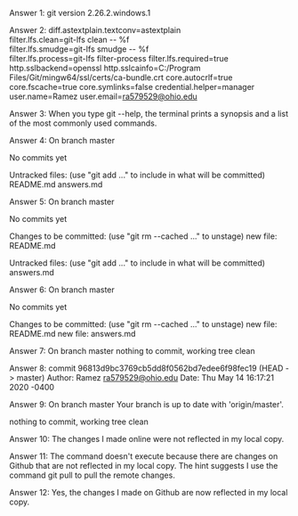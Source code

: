 Answer 1: 
git version 2.26.2.windows.1

Answer 2: 
diff.astextplain.textconv=astextplain    
filter.lfs.clean=git-lfs clean -- %f     
filter.lfs.smudge=git-lfs smudge -- %f   
filter.lfs.process=git-lfs filter-process
filter.lfs.required=true
http.sslbackend=openssl
http.sslcainfo=C:/Program Files/Git/mingw64/ssl/certs/ca-bundle.crt
core.autocrlf=true
core.fscache=true
core.symlinks=false
credential.helper=manager
user.name=Ramez
user.email=ra579529@ohio.edu

Answer 3:
When you type git --help, the terminal prints a synopsis and a list of the most commonly used commands.

Answer 4:
On branch master

No commits yet

Untracked files:
  (use "git add <file>..." to include in what will be committed)
        README.md
        answers.md

Answer 5:
On branch master

No commits yet

Changes to be committed:
  (use "git rm --cached <file>..." to unstage)
        new file:   README.md

Untracked files:
  (use "git add <file>..." to include in what will be committed)
        answers.md

Answer 6:
On branch master

No commits yet

Changes to be committed:
  (use "git rm --cached <file>..." to unstage)
        new file:   README.md
        new file:   answers.md

Answer 7:
On branch master
nothing to commit, working tree clean

Answer 8:
commit 96813d9bc3769cb5dd8f0562bd7edee6f98fec19 (HEAD -> master)
Author: Ramez <ra579529@ohio.edu>
Date:   Thu May 14 16:17:21 2020 -0400

Answer 9:
On branch master
Your branch is up to date with 'origin/master'.

nothing to commit, working tree clean

Answer 10:
The changes I made online were not reflected in my local copy.

Answer 11:
The command doesn't execute because there are changes on Github that are not reflected in my local copy. 
The hint suggests I use the command git pull to pull the remote changes.

Answer 12:
Yes, the changes I made on Github are now reflected in my local copy.